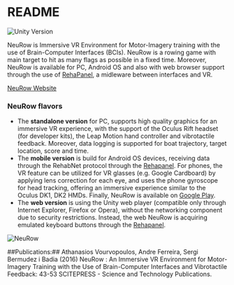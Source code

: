 # README #

![Unity Version](https://img.shields.io/badge/Unity%20Version-4.6-orange.svg)

NeuRow is Immersive VR Environment for Motor-Imagery training with the use of Brain-Computer Interfaces (BCIs). NeuRow is a rowing game with main target to hit as many flags as possible in a fixed time. Moreover, NeuRow is available for PC, Android OS and also with web browser support through the use of [RehaPanel](https://github.com/athanoid/rehapanel), a midleware between interfaces and VR.

[NeuRow Website](http://neurorehabilitation.m-iti.org/bci/)

### NeuRow flavors ###

* The **standalone version** for PC, supports high quality graphics for an immersive VR experience, with the support of the Oculus Rift headset (for developer kits), the Leap Motion hand controller and vibrotactile feedback. Moreover, data logging is supported for boat trajectory, target location, score and time.
* The **mobile version** is build for Android OS devices, receiving data through the RehabNet protocol through the [Rehapanel](https://github.com/athanoid/rehapanel). For phones, the VR feature can be utilized for VR glasses (e.g. Google Cardboard) by applying lens correction for each eye, and uses the phone gyroscope for head tracking, offering an immersive experience similar to the Oculus DK1, DK2 HMDs. Finally, NeuRow is available on [Google Play](https://play.google.com/store/apps/details?id=com.vourvopoulos.neurow).
* The **web version** is using the Unity web player (compatible only through Internet Explorer, Firefox or Opera), without the networking component due to security restrictions. Instead, the web NeuRow is acquiring emulated keyboard buttons through the [Rehapanel](https://github.com/athanoid/rehapanel).

![NeuRow](http://neurorehabilitation.m-iti.org/bci/wp-content/uploads/2016/01/20160118_165357-e1454019173422.jpg "NeuRow Setup")

##Publications:##
Athanasios Vourvopoulos, Andre Ferreira, Sergi Bermudez i Badia (2016)  NeuRow : An Immersive VR Environment for Motor-Imagery Training with the Use of Brain-Computer Interfaces and Vibrotactile Feedback: 43-53 SCITEPRESS - Science and Technology Publications. 
